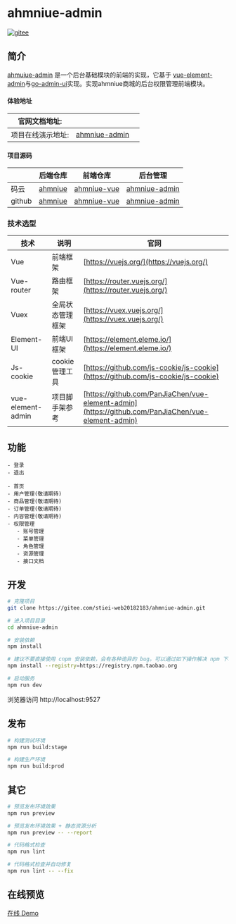 # ahmniue-admin

[![gitee](https://gitee.com/zhong96/shop/badge/star.svg?label=Gitee)](https://gitee.com/stiei-web20182183/)

## 简介

[ahmuiue-admin](https://gitee.com/stiei-web20182183/ahmniue-admin) 是一个后台基础模块的前端的实现，它基于 [vue-element-admin](https://panjiachen.github.io/vue-element-admin)与[go-admin-ui](https://github.com/wenjianzhang/go-admin-ui)实现。实现ahmniue商城的后台权限管理前端模块。

#### 体验地址
|官网文档地址:|     |      |
|---  |--- | --- |
|项目在线演示地址:|  [ahmniue-admin](https://www.lexcubia.com)  |     |

#### 项目源码

|     |  后端仓库 |   前端仓库  | 后台管理 |
|---  |--- | --- | --- |
|   码云  | [ahmniue](https://gitee.com/stiei-web20182183/ahmniue.git) | [ahmniue-vue](https://gitee.com/stiei-web20182183/ahmniue-vue.git) | [ahmniue-admin](https://gitee.com/stiei-web20182183/ahmniue-vue.git) |
|   github   | [ahmniue](https://github.com/stiei-web20181283/ahmniue.git) | [ahmniue-vue](https://github.com/stiei-web20181283/ahmniue-vue.git) | [ahmniue-admin](https://github.com/stiei-web20181283/ahmniue-admin.git) |


### 技术选型

技术 | 说明 | 官网
----|----|----
Vue | 前端框架 | [https://vuejs.org/](https://vuejs.org/)
Vue-router | 路由框架 | [https://router.vuejs.org/](https://router.vuejs.org/)
Vuex | 全局状态管理框架 | [https://vuex.vuejs.org/](https://vuex.vuejs.org/)
Element-UI | 前端UI框架 | [https://element.eleme.io/](https://element.eleme.io/)
Js-cookie | cookie管理工具 | [https://github.com/js-cookie/js-cookie](https://github.com/js-cookie/js-cookie)
vue-element-admin | 项目脚手架参考 | [https://github.com/PanJiaChen/vue-element-admin](https://github.com/PanJiaChen/vue-element-admin)

## 功能

```
- 登录
- 退出

- 首页
- 用户管理(敬请期待)
- 商品管理(敬请期待)
- 订单管理(敬请期待)
- 内容管理(敬请期待)
- 权限管理
   - 账号管理
   - 菜单管理
   - 角色管理
   - 资源管理
   - 接口文档

```

## 开发

```bash
# 克隆项目
git clone https://gitee.com/stiei-web20182183/ahmniue-admin.git

# 进入项目目录
cd ahmniue-admin

# 安装依赖
npm install

# 建议不要直接使用 cnpm 安装依赖，会有各种诡异的 bug。可以通过如下操作解决 npm 下载速度慢的问题
npm install --registry=https://registry.npm.taobao.org

# 启动服务
npm run dev
```

浏览器访问 http://localhost:9527

## 发布

```bash
# 构建测试环境
npm run build:stage

# 构建生产环境
npm run build:prod
```

## 其它

```bash
# 预览发布环境效果
npm run preview

# 预览发布环境效果 + 静态资源分析
npm run preview -- --report

# 代码格式检查
npm run lint

# 代码格式检查并自动修复
npm run lint -- --fix
```


## 在线预览

[在线 Demo](https://www.lexcubia.com)
